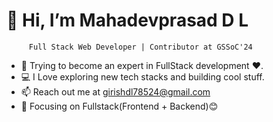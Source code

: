 



 # 👋 Hi, I’m Mahadevprasad D L
         Full Stack Web Developer | Contributor at GSSoC'24 
  
- 🌱 Trying to become an expert in FullStack development ❤️.
- 💻 I Love exploring new tech stacks and building cool stuff.
- 📫 Reach out me at girishdl78524@gmail.com 
- 🎯 Focusing on Fullstack(Frontend + Backend)😊


<!---
MahadevprasadDL/MahadevprasadDL is a ✨ special ✨ repository because its `README.md` (this file) appears on your GitHub profile.
You can click the Preview link to take a look at your changes.
--->

